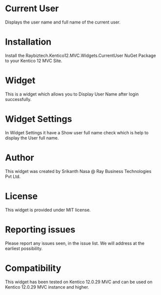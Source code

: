 # Current User

Displays the user name and full name of the current user.

# Installation

Install the Raybiztech.Kentico12.MVC.Widgets.CurrentUser NuGet Package to your Kentico 12 MVC Site.

# Widget

This is a widget which allows you to Display User Name after login successfully.

# Widget Settings

In Widget Settings it have a Show user full name check which is help to display the User full name.

# Author

This widget was created by Srikanth Nasa @ Ray Business Technologies Pvt Ltd.

# License

This widget is provided under MIT license.

# Reporting issues

Please report any issues seen, in the issue list. We will address at the earliest possibility.

# Compatibility

This widget has been tested on Kentico 12.0.29 MVC and can be used on Kentico 12.0.29 MVC instance and higher.
